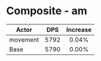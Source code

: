# Composite - am
| Actor | DPS | Increase |
|---|:---:|:---:|
|movement|5792|0.04%|
|Base|5790|0.00%|
